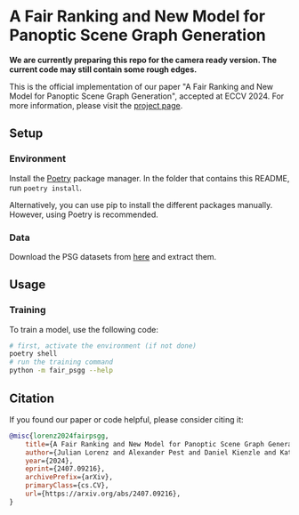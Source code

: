 # A Fair Ranking and New Model for Panoptic Scene Graph Generation

**We are currently preparing this repo for the camera ready version. The current code may still contain some rough edges.**

This is the official implementation of our paper "A Fair Ranking and New Model for Panoptic Scene Graph Generation", accepted at ECCV 2024. For more information, please visit the [project page](https://lorjul.github.io/fair-psgg/).

## Setup

### Environment

Install the [Poetry](https://python-poetry.org/docs/#installing-with-the-official-installer) package manager. In the folder that contains this README, run `poetry install`.

Alternatively, you can use pip to install the different packages manually. However, using Poetry is recommended.

### Data

<!--https://entuedu-my.sharepoint.com/:f:/g/personal/jingkang001_e_ntu_edu_sg/EgQzvsYo3t9BpxgMZ6VHaEMBDAb7v0UgI8iIAExQUJq62Q?e=fIY3zh-->

Download the PSG datasets from [here](https://github.com/Jingkang50/OpenPSG?tab=readme-ov-file#updates) and extract them.

## Usage

### Training

To train a model, use the following code:

``` sh
# first, activate the environment (if not done)
poetry shell
# run the training command
python -m fair_psgg --help
```

## Citation

If you found our paper or code helpful, please consider citing it:

``` bibtex
@misc{lorenz2024fairpsgg,
    title={A Fair Ranking and New Model for Panoptic Scene Graph Generation}, 
    author={Julian Lorenz and Alexander Pest and Daniel Kienzle and Katja Ludwig and Rainer Lienhart},
    year={2024},
    eprint={2407.09216},
    archivePrefix={arXiv},
    primaryClass={cs.CV},
    url={https://arxiv.org/abs/2407.09216}, 
}
```
